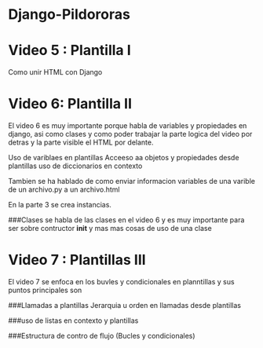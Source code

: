 # Django-Pildororas

# Video 5 : Plantilla I

Como unir HTML con Django


# Video 6: Plantilla II

El video 6 es muy importante porque habla de variables y propiedades en django, asi  como clases y como poder trabajar la parte logica del video por detras y la parte visible el HTML por delante.


Uso de variblaes en plantillas
Acceeso aa objetos y propiedades desde plantillas
    uso de diccionarios en contexto

Tambien se ha hablado de como enviar informacion variables de una varible de un archivo.py a un archivo.html 

En la parte 3 se crea instancias.


###Clases 
se habla de las clases en el video 6 y es muy importante para ser sobre contructor __init__ y mas mas  cosas de uso de una clase


# Video 7 : Plantillas III
El video 7 se enfoca en los buvles y condicionales en planntillas  y sus puntos principales son

###Llamadas a plantillas 
    Jerarquia u orden en llamadas desde plantillas

###uso de listas en contexto y plantillas 

###Estructura de contro de flujo (Bucles y condicionales)